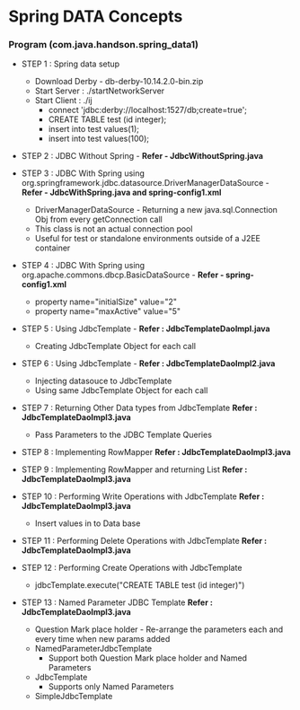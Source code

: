# Spring DATA Concepts

### Program (com.java.handson.spring_data1)

* STEP 1 : Spring data setup
	* Download Derby  -  db-derby-10.14.2.0-bin.zip
	* Start Server : ./startNetworkServer
	* Start Client : ./ij
		* connect 'jdbc:derby://localhost:1527/db;create=true';
		* CREATE TABLE test (id integer);
		* insert into test values(1);
		* insert into test values(100);
		
		
* STEP 2 : JDBC Without Spring - **Refer - JdbcWithoutSpring.java**

* STEP 3 : JDBC With Spring using org.springframework.jdbc.datasource.DriverManagerDataSource - 
**Refer - JdbcWithSpring.java and spring-config1.xml** 
	* DriverManagerDataSource - Returning a new java.sql.Connection Obj from every getConnection call
	* This class is not an actual connection pool
	* Useful for test or standalone environments outside of a J2EE container

* STEP 4 : JDBC With Spring using org.apache.commons.dbcp.BasicDataSource - **Refer - spring-config1.xml** 
	* property name="initialSize" value="2"
	* property name="maxActive" value="5"
	
* STEP 5 : Using JdbcTemplate - **Refer : JdbcTemplateDaoImpl.java**
	* Creating JdbcTemplate Object for each call
	
* STEP 6 : Using JdbcTemplate - **Refer : JdbcTemplateDaoImpl2.java**
	* Injecting datasouce to JdbcTemplate 
	* Using same JdbcTemplate Object for each call

* STEP 7 : Returning Other Data types from JdbcTemplate **Refer : JdbcTemplateDaoImpl3.java**
	* Pass Parameters to the JDBC Template Queries

* STEP 8 : Implementing RowMapper **Refer : JdbcTemplateDaoImpl3.java**

* STEP 9 : Implementing RowMapper and returning List **Refer : JdbcTemplateDaoImpl3.java**

* STEP 10 : Performing Write Operations with JdbcTemplate **Refer : JdbcTemplateDaoImpl3.java**
	* Insert values in to Data base
	
* STEP 11 : Performing Delete Operations with JdbcTemplate **Refer : JdbcTemplateDaoImpl3.java**

* STEP 12 : Performing Create Operations with JdbcTemplate 
	* jdbcTemplate.execute("CREATE TABLE test (id integer)")
	
* STEP 13 : Named Parameter JDBC Template **Refer : JdbcTemplateDaoImpl3.java**

	* Question Mark place holder - Re-arrange the parameters each and every time when new params added
	* NamedParameterJdbcTemplate
		* Support both Question Mark place holder and Named Parameters
	* JdbcTemplate
		* Supports only Named Parameters
	* SimpleJdbcTemplate	
	